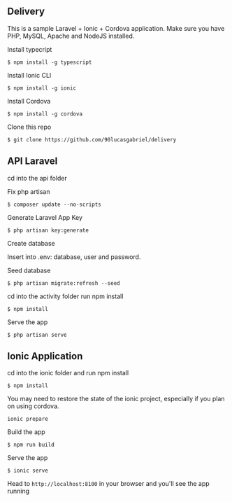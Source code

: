 ## Delivery
This is a sample Laravel + Ionic + Cordova application.
Make sure you have PHP, MySQL, Apache and NodeJS installed.

Install typecript
```
$ npm install -g typescript
```
Install Ionic CLI
```
$ npm install -g ionic
```
Install Cordova
```
$ npm install -g cordova
```
Clone this repo
```
$ git clone https://github.com/90lucasgabriel/delivery
```

## API Laravel
cd into the api folder

Fix php artisan
```
$ composer update --no-scripts
```
Generate Laravel App Key
```
$ php artisan key:generate
```
Create database

Insert into .env: database, user and password.

Seed database
```
$ php artisan migrate:refresh --seed
```
cd into the activity folder run npm install
```
$ npm install
```
Serve the app
```
$ php artisan serve
```

## Ionic Application
cd into the ionic folder and run npm install
```
$ npm install
```
You may need to restore the state of the ionic project, especially if you plan on using cordova.
```
ionic prepare
```
Build the app
```
$ npm run build
```
Serve the app
```
$ ionic serve
```
Head to `http://localhost:8100` in your browser and you'll see the app running
